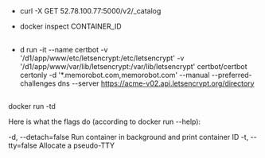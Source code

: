 ##
* curl -X GET 52.78.100.77:5000/v2/_catalog

* docker inspect CONTAINER_ID


##
* d run -it --name certbot -v '/d1/app/www/etc/letsencrypt:/etc/letsencrypt' -v '/d1/app/www/var/lib/letsencrypt:/var/lib/letsencrypt' certbot/certbot certonly -d '*.memorobot.com,memorobot.com' --manual --preferred-challenges dns --server https://acme-v02.api.letsencrypt.org/directory


##
docker run -td <image>

Here is what the flags do (according to docker run --help):

-d, --detach=false         Run container in background and print container ID
-t, --tty=false            Allocate a pseudo-TTY
